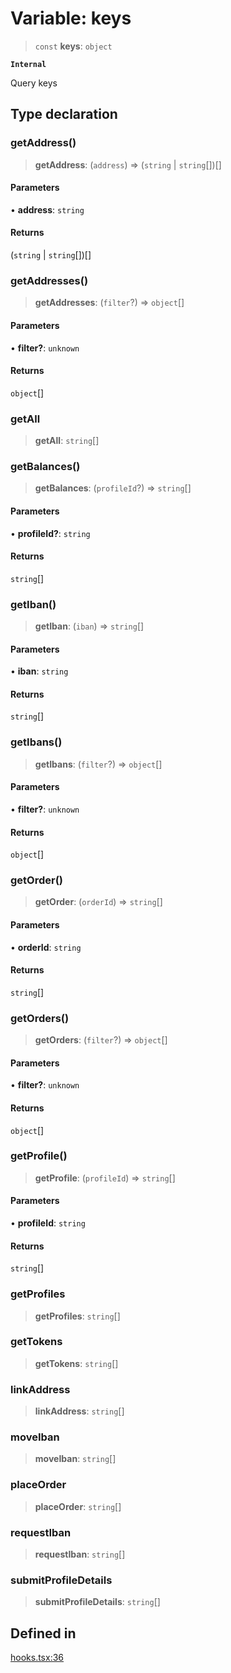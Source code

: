 # Variable: keys

> `const` **keys**: `object`

**`Internal`**

Query keys

## Type declaration

### getAddress()

> **getAddress**: (`address`) => (`string` \| `string`[])[]

#### Parameters

• **address**: `string`

#### Returns

(`string` \| `string`[])[]

### getAddresses()

> **getAddresses**: (`filter`?) => `object`[]

#### Parameters

• **filter?**: `unknown`

#### Returns

`object`[]

### getAll

> **getAll**: `string`[]

### getBalances()

> **getBalances**: (`profileId`?) => `string`[]

#### Parameters

• **profileId?**: `string`

#### Returns

`string`[]

### getIban()

> **getIban**: (`iban`) => `string`[]

#### Parameters

• **iban**: `string`

#### Returns

`string`[]

### getIbans()

> **getIbans**: (`filter`?) => `object`[]

#### Parameters

• **filter?**: `unknown`

#### Returns

`object`[]

### getOrder()

> **getOrder**: (`orderId`) => `string`[]

#### Parameters

• **orderId**: `string`

#### Returns

`string`[]

### getOrders()

> **getOrders**: (`filter`?) => `object`[]

#### Parameters

• **filter?**: `unknown`

#### Returns

`object`[]

### getProfile()

> **getProfile**: (`profileId`) => `string`[]

#### Parameters

• **profileId**: `string`

#### Returns

`string`[]

### getProfiles

> **getProfiles**: `string`[]

### getTokens

> **getTokens**: `string`[]

### linkAddress

> **linkAddress**: `string`[]

### moveIban

> **moveIban**: `string`[]

### placeOrder

> **placeOrder**: `string`[]

### requestIban

> **requestIban**: `string`[]

### submitProfileDetails

> **submitProfileDetails**: `string`[]

## Defined in

[hooks.tsx:36](https://github.com/monerium/js-monorepo/blob/main/packages/sdk-react-provider/src/lib/hooks.tsx#L36)
